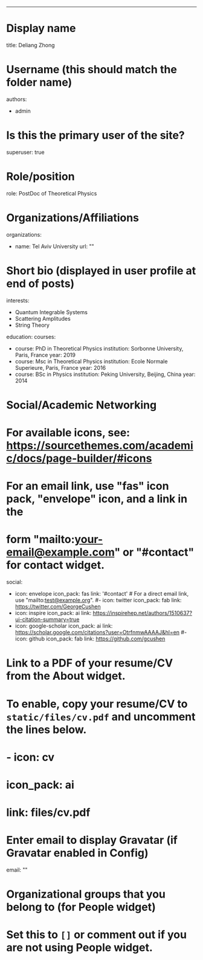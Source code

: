 ---
# Display name
title: Deliang Zhong

# Username (this should match the folder name)
authors:
- admin

# Is this the primary user of the site?
superuser: true

# Role/position
role: PostDoc of Theoretical Physics

# Organizations/Affiliations
organizations:
- name: Tel Aviv University
  url: ""

# Short bio (displayed in user profile at end of posts)
<!-- bio: My research interests include quantum integrable systems and scattering amplitudes.
 -->
interests:
- Quantum Integrable Systems
- Scattering Amplitudes
- String Theory

education:
  courses:
  - course: PhD in Theoretical Physics
    institution: Sorbonne University, Paris, France
    year: 2019
  - course: Msc in Theoretical Physics
    institution: Ecole Normale Superieure, Paris, France
    year: 2016
  - course: BSc in Physics
    institution: Peking University, Beijing, China
    year: 2014

# Social/Academic Networking
# For available icons, see: https://sourcethemes.com/academic/docs/page-builder/#icons
#   For an email link, use "fas" icon pack, "envelope" icon, and a link in the
#   form "mailto:your-email@example.com" or "#contact" for contact widget.
social:
- icon: envelope
  icon_pack: fas
  link: '#contact'  # For a direct email link, use "mailto:test@example.org".
#- icon: twitter
  icon_pack: fab
  link: https://twitter.com/GeorgeCushen
- icon: inspire
  icon_pack: ai
  link: https://inspirehep.net/authors/1510637?ui-citation-summary=true
- icon: google-scholar
  icon_pack: ai
  link: https://scholar.google.com/citations?user=OtrfnmwAAAAJ&hl=en
#- icon: github
  icon_pack: fab
  link: https://github.com/gcushen
# Link to a PDF of your resume/CV from the About widget.
# To enable, copy your resume/CV to `static/files/cv.pdf` and uncomment the lines below.
# - icon: cv
#   icon_pack: ai
#   link: files/cv.pdf

# Enter email to display Gravatar (if Gravatar enabled in Config)
email: ""

# Organizational groups that you belong to (for People widget)
#   Set this to `[]` or comment out if you are not using People widget.
<!-- user_groups:
- Researchers
- Visitors
--- -->

<!-- Deliang is a PostDoc of theoretical physics at the Tel Aviv University. His research interests include ... -->
